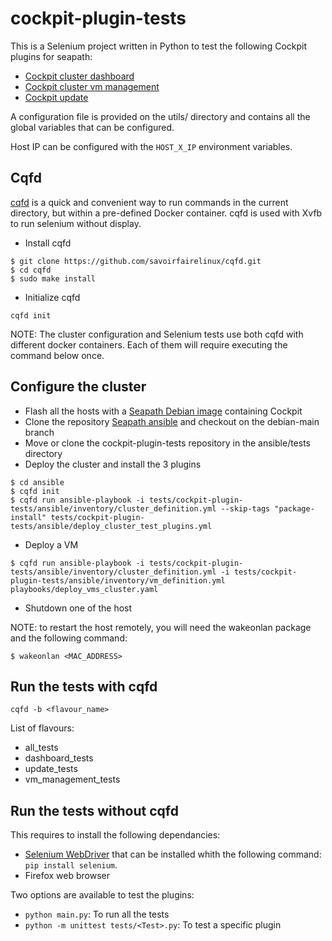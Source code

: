 <!-- Copyright (C) 2024 Savoir-faire Linux Inc.
SPDX-License-Identifier: Apache-2.0 -->

# cockpit-plugin-tests

This is a Selenium project written in Python to test the following Cockpit plugins for seapath:

- [Cockpit cluster dashboard](https://github.com/seapath/cockpit-cluster-dashboard)
- [Cockpit cluster vm management](https://github.com/seapath/cockpit-cluster-vm-managment)
- [Cockpit update](https://github.com/seapath/cockpit-update)

A configuration file is provided on the utils/ directory and contains all the global variables that can be configured.

Host IP can be configured with the `HOST_X_IP` environment variables.

## Cqfd

[cqfd](https://github.com/savoirfairelinux/cqfd) is a quick and convenient way to run commands in the current directory, but within a pre-defined Docker container.
cqfd is used with Xvfb to run selenium without display.

* Install cqfd

```
$ git clone https://github.com/savoirfairelinux/cqfd.git
$ cd cqfd
$ sudo make install
```

* Initialize cqfd

`cqfd init`

NOTE: The cluster configuration and Selenium tests use both cqfd with different docker containers.
Each of them will require executing the command below once.

## Configure the cluster

- Flash all the hosts with a [Seapath Debian image](https://github.com/seapath/build_debian_iso) containing Cockpit
- Clone the repository [Seapath ansible](https://github.com/seapath/ansible) and checkout on the debian-main branch
- Move or clone the cockpit-plugin-tests repository in the ansible/tests directory
- Deploy the cluster and install the 3 plugins
```
$ cd ansible
$ cqfd init
$ cqfd run ansible-playbook -i tests/cockpit-plugin-tests/ansible/inventory/cluster_definition.yml --skip-tags "package-install" tests/cockpit-plugin-tests/ansible/deploy_cluster_test_plugins.yml
```
- Deploy a VM
```
$ cqfd run ansible-playbook -i tests/cockpit-plugin-tests/ansible/inventory/cluster_definition.yml -i tests/cockpit-plugin-tests/ansible/inventory/vm_definition.yml playbooks/deploy_vms_cluster.yaml
```
- Shutdown one of the host

NOTE: to restart the host remotely, you will need the wakeonlan package and the following command:
```
$ wakeonlan <MAC_ADDRESS>
```

## Run the tests with cqfd

`cqfd -b <flavour_name>`

List of flavours:
- all_tests
- dashboard_tests
- update_tests
- vm_management_tests


## Run the tests without cqfd

This requires to install the following dependancies:

- [Selenium WebDriver](https://www.selenium.dev/) that can be installed whith the following command: `pip install selenium`.
- Firefox web browser


Two options are available to test the plugins:
- `python main.py`: To run all the tests
- `python -m unittest tests/<Test>.py`: To test a specific plugin
